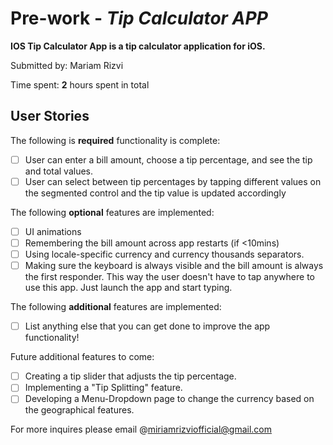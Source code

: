 # Pre-work - *Tip Calculator APP*

**IOS Tip Calculator App is a tip calculator application for iOS.**

Submitted by: Mariam Rizvi

Time spent: **2** hours spent in total

## User Stories

The following is **required** functionality is complete:

* [ ] User can enter a bill amount, choose a tip percentage, and see the tip and total values.
* [ ] User can select between tip percentages by tapping different values on the segmented control and the tip value is updated accordingly

The following **optional** features are implemented:

* [ ] UI animations
* [ ] Remembering the bill amount across app restarts (if <10mins)
* [ ] Using locale-specific currency and currency thousands separators.
* [ ] Making sure the keyboard is always visible and the bill amount is always the first responder. This way the user doesn't have to tap anywhere to use this app. Just launch the app and start typing.

The following **additional** features are implemented:

* [ ] List anything else that you can get done to improve the app functionality!

Future additional features to come:
* [ ] Creating a tip slider that adjusts the tip percentage.
* [ ] Implementing a "Tip Splitting" feature.
* [ ] Developing a Menu-Dropdown page to change the currency based on the geographical features.

For more inquires please email @miriamrizviofficial@gmail.com

